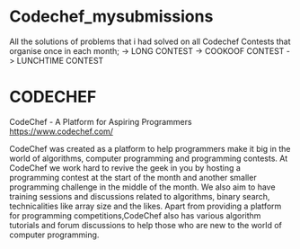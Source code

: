 # Codechef_mysubmissions

All the solutions of problems that i had solved on all Codechef Contests that organise once in each month;
-> LONG CONTEST
-> COOKOOF CONTEST 
-> LUNCHTIME CONTEST

# CODECHEF

CodeChef - A Platform for Aspiring Programmers
https://www.codechef.com/

CodeChef was created as a platform to help programmers make it big in the world of algorithms,
computer programming and programming contests. At CodeChef we work hard to revive the geek in you by hosting a programming contest 
at the start of the month and another smaller programming challenge in the middle of the month. We also aim to have training sessions 
and discussions related to algorithms, binary search, technicalities like array size and the likes. Apart from providing a platform for 
programming competitions,CodeChef also has various algorithm tutorials and forum discussions to help those who are new to the world of 
computer programming.

